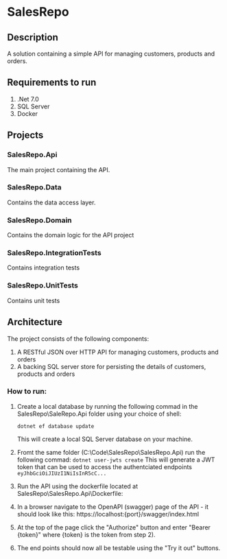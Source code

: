 # SalesRepo

## Description
A solution containing a simple API for managing customers, products and orders.

## Requirements to run

1) .Net 7.0
2) SQL Server
3) Docker

## Projects

### SalesRepo.Api

The main project containing the  API.

### SalesRepo.Data

Contains the data access layer.

### SalesRepo.Domain

Contains the domain logic for the API project

### SalesRepo.IntegrationTests

Contains integration tests

### SalesRepo.UnitTests

Contains unit tests

## Architecture

The project consists of the following components:
1) A RESTful JSON over HTTP API for managing customers, products and orders
2) A backing SQL server store for persisting the details of customers, products and orders

### How to run:

1) Create a local database by running the following commad in the SalesRepo\SaleRepo.Api folder using your choice of shell:

    ```dotnet ef database update```

    This will create a local SQL Server database on your machine.

2) Fromt the same folder (C:\Code\SalesRepo\SalesRepo.Api) run the following commad:
    ```dotnet user-jwts create```
    This will generate a JWT token that can be used to access the authentciated endpoints ```eyJhbGciOiJIUzI1NiIsInR5cC...```

3) Run the API using the dockerfile located at SalesRepo\SalesRepo.Api\Dockerfile:

4) In a browser navigate to the OpenAPI (swagger) page of the API - it should look like this: https://localhost:{port}/swagger/index.html

5) At the top of the page click the "Authorize" button and enter "Bearer {token}" where {token} is the token from step 2).

6) The end points should now all be testable using the "Try it out" buttons.
